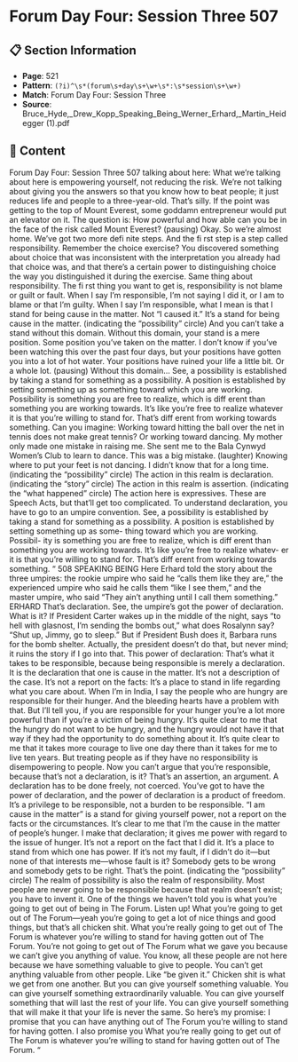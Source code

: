 # Forum Day Four: Session Three 507

## 📋 Section Information

- **Page**: 521
- **Pattern**: `(?i)^\s*(forum\s+day\s+\w+\s*:\s*session\s+\w+)`
- **Match**: Forum Day Four: Session Three
- **Source**: Bruce_Hyde,_Drew_Kopp_Speaking_Being_Werner_Erhard,_Martin_Heidegger (1).pdf

## 📄 Content

Forum Day Four: Session Three 507
talking about here: What we’re talking about here is empowering yourself, not reducing the
risk. We’re not talking about giving you the answers so that you know how to beat people; it
just reduces life and people to a three-year-old. That’s silly. If the point was getting to the top of
Mount Everest, some goddamn entrepreneur would put an elevator on it. The question is: How
powerful and how able can you be in the face of the risk called Mount Everest?
(pausing)
Okay. So we’re almost home. We’ve got two more defi nite steps. And the fi rst step is a step
called responsibility. Remember the choice exercise? You discovered something about choice
that was inconsistent with the interpretation you already had that choice was, and that there’s
a certain power to distinguishing choice the way you distinguished it during the exercise. Same
thing about responsibility. The fi rst thing you want to get is, responsibility is not blame or guilt
or fault. When I say I’m responsible, I’m not saying I did it, or I am to blame or that I’m guilty.
When I say I’m responsible, what I mean is that I stand for being cause in the matter. Not “I
caused it.” It’s a stand for being cause in the matter.
(indicating the “possibility” circle)
And you can’t take a stand without this domain. Without this domain, your stand is a mere
position. Some position you’ve taken on the matter. I don’t know if you’ve been watching this
over the past four days, but your positions have gotten you into a lot of hot water. Your positions
have ruined your life a little bit. Or a whole lot.
(pausing)
Without this domain... See, a possibility is established by taking a stand for something as a
possibility. A position is established by setting something up as something toward which you
are working. Possibility is something you are free to realize, which is diff erent than something
you are working towards. It’s like you’re free to realize whatever it is that you’re willing to stand
for. That’s diff erent from working towards something. Can you imagine: Working toward hitting
the ball over the net in tennis does not make great tennis? Or working toward dancing. My
mother only made one mistake in raising me. She sent me to the Bala Cynwyd Women’s Club to
learn to dance. This was a big mistake.
(laughter)
Knowing where to put your feet is not dancing. I didn’t know that for a long time.
(indicating the “possibility” circle)
The action in this realm is declaration.
(indicating the “story” circle)
The action in this realm is assertion.
(indicating the “what happened” circle)
The action here is expressives. These are Speech Acts, but that’ll get too complicated. To
understand declaration, you have to go to an umpire convention.
See, a possibility is established by taking a
stand for something as a possibility. A position
is established by setting something up as some-
thing toward which you are working. Possibil-
ity is something you are free to realize, which
is diff erent than something you are working
towards. It’s like you’re free to realize whatev-
er it is that you’re willing to stand for. That’s
diff erent from working towards something.
“
508
SPEAKING BEING
Here Erhard told the story about the three umpires: the rookie umpire who said he “calls them like
they are,” the experienced umpire who said he calls them “like I see them,” and the master umpire,
who said “They ain’t anything until I call them something.”
ERHARD
That’s declaration. See, the umpire’s got the power of declaration. What is it? If President Carter
wakes up in the middle of the night, says “to hell with glasnost, I’m sending the bombs out,”
what does Rosalynn say? “Shut up, Jimmy, go to sleep.” But if President Bush does it, Barbara
runs for the bomb shelter. Actually, the president doesn’t do that, but never mind; it ruins the
story if I go into that. This power of declaration: That’s what it takes to be responsible, because
being responsible is merely a declaration. It is the declaration that one is cause in the matter. It’s
not a description of the case. It’s not a report on the facts: It’s a place to stand in life regarding
what you care about. When I’m in India, I say the people who are hungry are responsible for
their hunger. And the bleeding hearts have a problem with that. But I’ll tell you, if you are
responsible for your hunger you’re a lot more powerful than if you’re a victim of being hungry.
It’s quite clear to me that the hungry do not want to be hungry, and the hungry would not
have it that way if they had the opportunity to do something about it. It’s quite clear to me that
it takes more courage to live one day there than it takes for me to live ten years. But treating
people as if they have no responsibility is disempowering to people. Now you can’t argue that
you’re responsible, because that’s not a declaration, is it? That’s an assertion, an argument. A
declaration has to be done freely, not coerced. You’ve got to have the power of declaration, and
the power of declaration is a product of freedom. It’s a privilege to be responsible, not a burden
to be responsible. “I am cause in the matter” is a stand for giving yourself power, not a report
on the facts or the circumstances. It’s clear to me that I’m the cause in the matter of people’s
hunger. I make that declaration; it gives me power with regard to the issue of hunger. It’s not a
report on the fact that I did it. It’s a place to stand from which one has power. If it’s not my fault,
if I didn’t do it—but none of that interests me—whose fault is it? Somebody gets to be wrong
and somebody gets to be right. That’s the point.
(indicating the “possibility” circle)
The realm of possibility is also the realm of responsibility. Most people are never going to be
responsible because that realm doesn’t exist; you have to invent it. One of the things we haven’t
told you is what you’re going to get out of being in The Forum. Listen up! What you’re going to
get out of The Forum—yeah you’re going to get a lot of nice things and good things, but that’s
all chicken shit. What you’re really going to get out of The Forum is whatever you’re willing to
stand for having gotten out of The Forum. You’re not going to get out of The Forum what we
gave you because we can’t give you anything of value. You know, all these people are not here
because we have something valuable to give to people. You can’t get anything valuable from
other people. Like “be given it.” Chicken shit is what we get from one another. But you can give
yourself something valuable. You can give yourself something extraordinarily valuable. You
can give yourself something that will last the rest of your life. You can give yourself something
that will make it that your life is never the same. So here’s my promise: I promise that you can
have anything out of The Forum you’re willing to stand for having gotten. I also promise you
What you’re really going to get out of The
Forum is whatever you’re willing to stand for
having gotten out of The Forum.
“